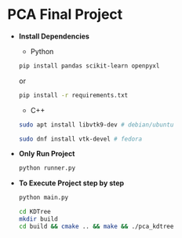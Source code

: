 # PCA Final Project

* **Install Dependencies**
    - Python
    ```bash
    pip install pandas scikit-learn openpyxl
    ```
    or
    ```bash
    pip install -r requirements.txt
    ```
    - C++
    ```bash
    sudo apt install libvtk9-dev # debian/ubuntu
    ```
    ```bash
    sudo dnf install vtk-devel # fedora
    ```

* **Only Run Project**
    ```bash
    python runner.py
    ```

* **To Execute Project step by step**
    ```bash
    python main.py
    ```
    ```bash
    cd KDTree
    mkdir build
    cd build && cmake .. && make && ./pca_kdtree
    ```